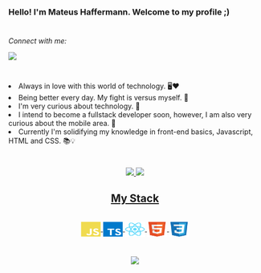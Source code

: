 ### Hello! I'm Mateus Haffermann. Welcome to my profile ;) 
#    
<i>Connect with me:</i>    

<a href="https://www.linkedin.com/in/mateus-haffermann" target="_blank" rel="noopener noreferrer"><img src="https://img.shields.io/badge/-LinkedIn-%230077B5?style=for-the-badge&logo=linkedin&logoColor=white"></a>
#  
<li>Always in love with this world of technology. 🖥️❤️</li>
<li>Being better every day. My fight is versus myself. 🫡</li>
<li>I'm very curious about technology. 🤔</li>
<li>I intend to become a fullstack developer soon, however, I am also very curious about the mobile area. 🙂</li>
<li>Currently I'm solidifying my knowledge in front-end basics, Javascript, HTML and CSS. 📚💡</li>

#  
<div align="center">
  <div>
  <a href="https://github.com/mhaffz">
  <img height="150em" src="https://github-readme-stats.vercel.app/api?username=mhaffz&show_icons=true&theme=codeSTACKr&include_all_commits=true&count_private=false"/>
  <img height="150em" src="https://github-readme-stats.vercel.app/api/top-langs/?username=mhaffz&layout=compact&theme=codeSTACKr"/>
</div>  

## My Stack
<div style="display: inline_block"><br>
  <img align="center" alt="Mateus-JS" height="30" width="40" src="https://raw.githubusercontent.com/devicons/devicon/master/icons/javascript/javascript-plain.svg">
  <img align="center" alt="Mateus-TS" height="30" width="40" src="https://raw.githubusercontent.com/devicons/devicon/master/icons/typescript/typescript-plain.svg">
  <img align="center" alt="Mateus-React" height="30" width="40" src="https://raw.githubusercontent.com/devicons/devicon/master/icons/react/react-original.svg">
  <img align="center" alt="Mateus-HTML" height="30" width="40" src="https://raw.githubusercontent.com/devicons/devicon/master/icons/html5/html5-original.svg">
  <img align="center" alt="Mateus-CSS" height="30" width="40" src="https://raw.githubusercontent.com/devicons/devicon/master/icons/css3/css3-original.svg">
</div>  

#

####
<img src="https://user-images.githubusercontent.com/89369788/206827995-95f19592-d06b-4903-9586-d6314dddf204.gif" width="300">

